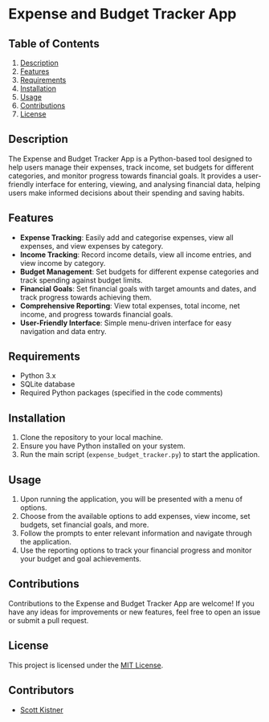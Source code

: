 # Expense and Budget Tracker App

## Table of Contents
1. [Description](#description)
2. [Features](#features)
3. [Requirements](#requirements)
4. [Installation](#installation)
5. [Usage](#usage)
6. [Contributions](#contributions)
7. [License](#license)

## Description
The Expense and Budget Tracker App is a Python-based tool designed to help users manage their expenses, track income, set budgets for different categories, and monitor progress towards financial goals. It provides a user-friendly interface for entering, viewing, and analysing financial data, helping users make informed decisions about their spending and saving habits.

## Features
- **Expense Tracking**: Easily add and categorise expenses, view all expenses, and view expenses by category.
- **Income Tracking**: Record income details, view all income entries, and view income by category.
- **Budget Management**: Set budgets for different expense categories and track spending against budget limits.
- **Financial Goals**: Set financial goals with target amounts and dates, and track progress towards achieving them.
- **Comprehensive Reporting**: View total expenses, total income, net income, and progress towards financial goals.
- **User-Friendly Interface**: Simple menu-driven interface for easy navigation and data entry.

## Requirements
- Python 3.x
- SQLite database
- Required Python packages (specified in the code comments)

## Installation
1. Clone the repository to your local machine.
2. Ensure you have Python installed on your system.
3. Run the main script (`expense_budget_tracker.py`) to start the application.

## Usage
1. Upon running the application, you will be presented with a menu of options.
2. Choose from the available options to add expenses, view income, set budgets, set financial goals, and more.
3. Follow the prompts to enter relevant information and navigate through the application.
4. Use the reporting options to track your financial progress and monitor your budget and goal achievements.

## Contributions
Contributions to the Expense and Budget Tracker App are welcome! If you have any ideas for improvements or new features, feel free to open an issue or submit a pull request.

## License
This project is licensed under the [MIT License](LICENSE).

## Contributors

- [Scott Kistner](mailto:scottkistner93@gmail.com)
